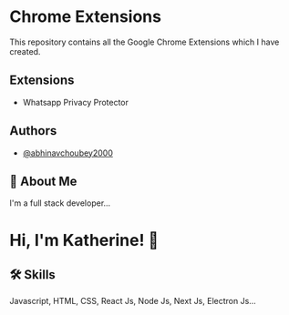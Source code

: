 
# Chrome Extensions

This repository contains all the Google Chrome Extensions which I have created.



## Extensions

 - Whatsapp Privacy Protector
 

## Authors

- [@abhinavchoubey2000](https://www.github.com/abhinavchoubey2000)


## 🚀 About Me
I'm a full stack developer...


# Hi, I'm Katherine! 👋


## 🛠 Skills
Javascript, HTML, CSS, React Js, Node Js, Next Js, Electron Js...

